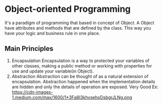 # Object-oriented Programming
It's a paradigm of programming that based in concept of Object. A Object have attributes and methods that are defined by the class. This way you have your logic and business rule in one place.
## Main Principles
1. Encapsulation
Encapsulation is a way to protected your variables of other classes, making a public method or working with properties for use and update your variable(in Object).
2. Abstraction
Abstraction can be thought of as a natural extension of encapsulation. Abstraction happened when the implementation details are hidden and only the details of operation are exposed. Very Good Ex:
https://cdn-images-1.medium.com/max/1600/1*3Fa8I3khvsehoDsbgrJLNg.png
